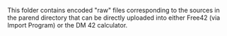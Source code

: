 This folder contains encoded "raw" files corresponding to the sources in the
parend directory that can be directly uploaded into either Free42
(via Import Program) or the DM 42 calculator.
